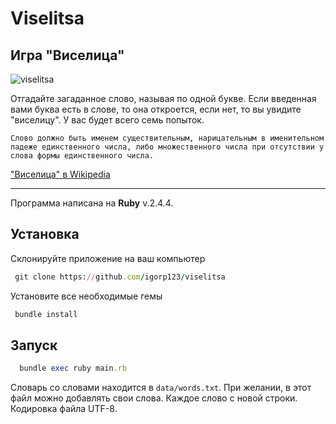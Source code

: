 # Viselitsa
## Игра "Виселица"

![viselitsa](https://user-images.githubusercontent.com/16538741/52699621-3eab1280-2f87-11e9-9002-4d23ed6faaed.png)

Отгадайте загаданное слово, называя по одной букве.
Если введенная вами буква есть в слове, то она откроется, если нет, то вы увидите "виселицу".
У вас будет всего семь попыток.

`Слово должно быть именем существительным, нарицательным в именительном падеже единственного числа,
либо множественного числа при отсутствии у слова формы единственного числа.`

["Виселица" в Wikipedia](https://ru.wikipedia.org/wiki/%D0%92%D0%B8%D1%81%D0%B5%D0%BB%D0%B8%D1%86%D0%B0_(%D0%B8%D0%B3%D1%80%D0%B0))

***
Программа написана на **Ruby** v.2.4.4.

## Установка
Склонируйте приложение на ваш компьютер
``` ruby
 git clone https://github.com/igorp123/viselitsa
```
Установите все необходимые гемы
``` ruby
 bundle install
```
## Запуск
``` ruby
  bundle exec ruby main.rb
```
Словарь со словами находится в `data/words.txt`. При желании, в этот файл можно добавлять свои слова. Каждое слово с новой строки.
Кодировка файла UTF-8.
